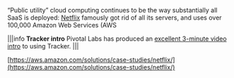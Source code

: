 “Public utility” cloud computing continues to be the way substantially all SaaS is deployed: [Netflix](https://aws.amazon.com/solutions/case-studies/netflix/) famously got rid of all its servers, and uses over 100,000 Amazon Web Services (AWS



|||info
**Tracker intro** Pivotal Labs has produced an [excellent 3-minute video intro](http://www.youtube.com/watch?v=mTYcHg51sWY) to using Tracker.
|||





[https://aws.amazon.com/solutions/case-studies/netflix/](https://aws.amazon.com/solutions/case-studies/netflix/)